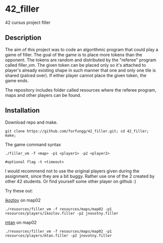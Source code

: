 # 42_filler
42 cursus project filler

## Description
The aim of this project was to code an algorithmic program that could play a game of filler.
The goal of the game is to place more tokens than the opponent. The tokens are random and distributed
by the "referee" program called filler_vm. The given token can be placed only so it's attached to player's
already existing shape in such manner that one and only one tile is shared (palced over). If either
player cannot place the given token, the game ends.

The repository includes folder called resources where the referee program, maps and other players can be found.

## Installation

Download repo and make.
```
git clone https://github.com/forfungg/42_filler.git; cd 42_filler; make;
```

The game command syntax
```
./filler_vm -f <map> -p1 <player1> -p2 <player2>

#optional flag -t <timeout>
```

I would recommend not to use the original players given during the assignment, since they are a bit buggy.
Rather use one of the 2 created by other 42 students. Or find yourself some other player on github :)

Try these out:

[ikozlov](https://github.com/IvanKozlov95/filler) on map02
```
./resources/filler_vm -f resources/maps/map02 -p1 resources/players/ikozlov.filler -p2 jnovotny.filler
```

[mtan](https://github.com/mgia/fillerBot) on map02
```
./resources/filler_vm -f resources/maps/map02 -p1 resources/players/mtan.filler -p2 jnovotny.filler
```
